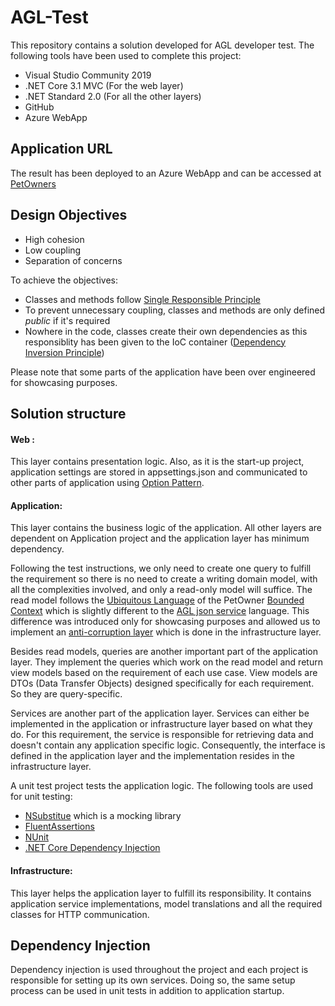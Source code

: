 # AGL-Test
This repository contains a solution developed for AGL developer test. The following tools have been used to complete this project: 
- Visual Studio Community 2019 
- .NET Core 3.1 MVC (For the web layer)
- .NET Standard 2.0 (For all the other layers)
- GitHub 
- Azure WebApp

## Application URL
The result has been deployed to an Azure WebApp and can be accessed at [PetOwners](https://petownerweb20200424122316.azurewebsites.net/)

## Design Objectives
- High cohesion 
- Low coupling
- Separation of concerns

To achieve the objectives:
- Classes and methods follow [Single Responsible Principle](https://en.wikipedia.org/wiki/Single-responsibility_principle)
- To prevent unnecessary coupling, classes and methods are only defined *public* if it's required
- Nowhere in the code, classes create their own dependencies as this responsiblity has been given to the IoC container ([Dependency Inversion Principle](https://en.wikipedia.org/wiki/Dependency_inversion_principle))

Please note that some parts of the application have been over engineered for showcasing purposes. 

## Solution structure
#### Web : 
This layer contains presentation logic. Also, as it is the start-up project, application settings are stored in appsettings.json and communicated to other parts of application using [Option Pattern](https://docs.microsoft.com/en-us/aspnet/core/fundamentals/configuration/options?view=aspnetcore-3.1).
#### Application: 
This layer contains the business logic of the application. All other layers are dependent on Application project and the application layer has minimum dependency. 

Following the test instructions, we only need to create one query to fulfill the requirement so there is no need to create a writing domain model, with all the complexities involved, and only a read-only model will suffice. The read model follows the [Ubiquitous Language](https://martinfowler.com/bliki/UbiquitousLanguage.html) of the PetOwner [Bounded Context](https://martinfowler.com/bliki/BoundedContext.html) which is slightly different to the [AGL json service](http://agl-developer-test.azurewebsites.net/people.json) language. This difference was introduced only for showcasing purposes and allowed us to implement an [anti-corruption layer](https://docs.microsoft.com/en-us/azure/architecture/patterns/anti-corruption-layer) which is done in the infrastructure layer.

Besides read models, queries are another important part of the application layer. They implement the queries which work on the read model and return view models based on the requirement of each use case. View models are DTOs (Data Transfer Objects) designed specifically for each requirement. So they are query-specific.

Services are another part of the application layer. Services can either be implemented in the application or infrastructure layer based on what they do. For this requirement, the service is responsible for retrieving data and doesn't contain any application specific logic. Consequently, the interface is defined in the application layer and the implementation resides in the infrastructure layer.

A unit test project tests the application logic. The following tools are used for unit testing:
- [NSubstitue](https://nsubstitute.github.io/) which is a mocking library
- [FluentAssertions](https://fluentassertions.com/)
- [NUnit](https://nunit.org/)
- [.NET Core Dependency Injection ](https://docs.microsoft.com/en-us/aspnet/core/fundamentals/dependency-injection?view=aspnetcore-3.1)

#### Infrastructure: 
This layer helps the application layer to fulfill its responsibility. It contains application service implementations, model translations and all the required classes for HTTP communication.


## Dependency Injection
Dependency injection is used throughout the project and each project is responsible for setting up its own services. Doing so, the same setup process can be used in unit tests in addition to application startup.


